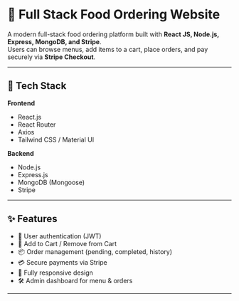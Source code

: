 # 🍔 Full Stack Food Ordering Website  

A modern full-stack food ordering platform built with **React JS, Node.js, Express, MongoDB, and Stripe**.  
Users can browse menus, add items to a cart, place orders, and pay securely via **Stripe Checkout**.  

---

## 🚀 Tech Stack  

**Frontend**  
- React.js  
- React Router  
- Axios  
- Tailwind CSS / Material UI  

**Backend**  
- Node.js  
- Express.js  
- MongoDB (Mongoose)  
- Stripe  

---

## ✨ Features  

- 🔑 User authentication (JWT)  
- 🛒 Add to Cart / Remove from Cart  
- 📦 Order management (pending, completed, history)  
- 💳 Secure payments via Stripe  
- 📱 Fully responsive design  
- 🛠️ Admin dashboard for menu & orders  

---


